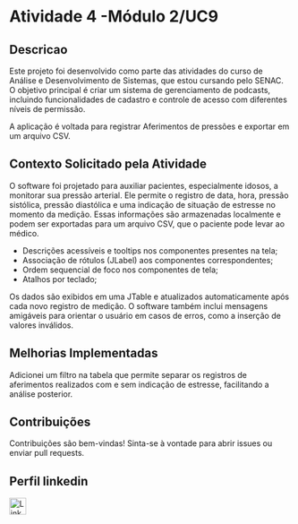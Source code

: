 # Atividade 4 -Módulo 2/UC9


## Descricao
Este projeto foi desenvolvido como parte das atividades do curso de Análise e Desenvolvimento de Sistemas, que estou cursando pelo SENAC. 
O objetivo principal é criar um sistema de gerenciamento de podcasts, incluindo funcionalidades de cadastro e controle de acesso com diferentes níveis de permissão.

A aplicação é voltada para registrar Aferimentos de pressões e exportar em um arquivo CSV.

## Contexto Solicitado pela Atividade

O software foi projetado para auxiliar pacientes, especialmente idosos, a monitorar sua pressão arterial.
Ele permite o registro de data, hora, pressão sistólica, pressão diastólica e uma indicação de situação de estresse no momento da medição. 
Essas informações são armazenadas localmente e podem ser exportadas para um arquivo CSV, que o paciente pode levar ao médico.
 
- Descrições acessíveis e tooltips nos componentes presentes na tela;
- Associação de rótulos (JLabel) aos componentes correspondentes;
- Ordem sequencial de foco nos componentes de tela;
- Atalhos por teclado;

Os dados são exibidos em uma JTable e atualizados automaticamente após cada novo registro de medição. O software também inclui mensagens amigáveis para orientar o usuário em casos de erros, como a inserção de valores inválidos.

## Melhorias Implementadas
Adicionei um filtro na tabela que permite separar os registros de aferimentos realizados com e sem indicação de estresse, facilitando a análise posterior.

## Contribuições
Contribuições são bem-vindas! Sinta-se à vontade para abrir issues ou enviar pull requests.

## Perfil linkedin
<a href="https://www.linkedin.com/in/glauber-vereda-073159273/">
  <img src="https://cdn-icons-png.flaticon.com/512/174/174857.png" alt="LinkedIn" width="30" height="30">
</a>


